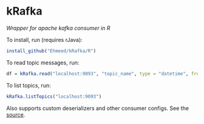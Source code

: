 # kRafka

*Wrapper for apache kafka consumer in R*

To install, run (requires rJava):
```R
install_github("Ehmeed/kRafka/R")
```

To read topic messages, run:
```R
df = kRafka.read("localhost:9093", "topic_name", type = "datetime", from = "1970-01-01T00:00:00.00Z", to = "2037-01-01T00:00:00.00Z")
```

To list topics, run:
```R
kRafka.listTopics("localhost:9093")
```

Also supports custom deserializers and other consumer configs. See the [source](R/R/kRafka.R).
